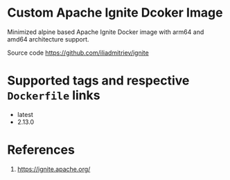 # Custom Apache Ignite Dcoker Image

Minimized alpine based Apache Ignite Docker image with arm64 and amd64 architecture support.

Source code https://github.com/iliadmitriev/ignite

# Supported tags and respective `Dockerfile` links

* latest
* 2.13.0


# References

1. https://ignite.apache.org/
